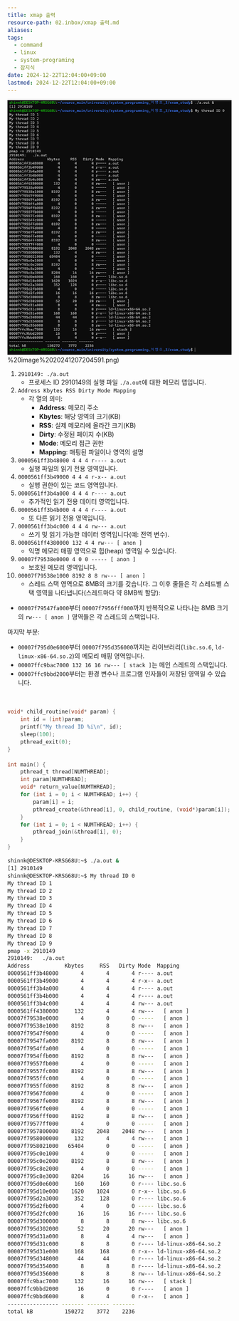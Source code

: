 ```yaml
---
title: xmap 출력
resource-path: 02.inbox/xmap 출력.md
aliases:
tags:
  - command
  - linux
  - system-programing
  - 잡지식
date: 2024-12-22T12:04:00+09:00
lastmod: 2024-12-22T12:04:00+09:00
---
```

![](../08.media/20241207204591.png)%20image%2020241207204591.png)
1. `2910149: ./a.out`
    - 프로세스 ID 2910149의 실행 파일 `./a.out`에 대한 메모리 맵입니다.
2. `Address Kbytes RSS Dirty Mode Mapping`
    - 각 열의 의미:
        - **Address**: 메모리 주소
        - **Kbytes**: 해당 영역의 크기(KB)
        - **RSS**: 실제 메모리에 올라간 크기(KB)
        - **Dirty**: 수정된 페이지 수(KB)
        - **Mode**: 메모리 접근 권한
        - **Mapping**: 매핑된 파일이나 영역의 설명
3. `0000561ff3b48000 4 4 4 r---- a.out`
    - 실행 파일의 읽기 전용 영역입니다.
4. `0000561ff3b49000 4 4 4 r-x-- a.out`
    - 실행 권한이 있는 코드 영역입니다.
5. `0000561ff3b4a000 4 4 4 r---- a.out`
    - 추가적인 읽기 전용 데이터 영역입니다.
6. `0000561ff3b4b000 4 4 4 r---- a.out`
    - 또 다른 읽기 전용 영역입니다.
7. `0000561ff3b4c000 4 4 4 rw--- a.out`
    - 쓰기 및 읽기 가능한 데이터 영역입니다(예: 전역 변수).
8. `0000561ff4380000 132 4 4 rw--- [ anon ]`
    - 익명 메모리 매핑 영역으로 힙(heap) 영역일 수 있습니다.
9. `00007f79538e0000 4 0 0 ----- [ anon ]`
    - 보호된 메모리 영역입니다.
10. `00007f79538e1000 8192 8 8 rw--- [ anon ]`
    - 스레드 스택 영역으로 8MB의 크기를 갖습니다.
그 이후 줄들은 각 스레드별 스택 영역을 나타냅니다(스레드마다 약 8MB씩 할당):
- `00007f79547fa000`부터 `00007f7956fff000`까지 반복적으로 나타나는 8MB 크기의 `rw--- [ anon ]` 영역들은 각 스레드의 스택입니다.

마지막 부분:

- `00007f795d0e6000`부터 `00007f795d356000`까지는 라이브러리(`libc.so.6`, `ld-linux-x86-64.so.2`)의 메모리 매핑 영역입니다.
- `00007ffc9bac7000 132 16 16 rw--- [ stack ]`는 메인 스레드의 스택입니다.
- `00007ffc9bbd2000`부터는 환경 변수나 프로그램 인자들이 저장된 영역일 수 있습니다.





```c


void* child_routine(void* param) {
    int id = (int)param;
    printf("My thread ID %i\n", id);
    sleep(100);
    pthread_exit(0);
}

int main() {
    pthread_t thread[NUMTHREAD];
    int param[NUMTHREAD];
    void* return_value[NUMTHREAD];
    for (int i = 0; i < NUMTHREAD; i++) {
        param[i] = i;
        pthread_create(&thread[i], 0, child_routine, (void*)param[i]);
    }
    for (int i = 0; i < NUMTHREAD; i++) {
        pthread_join(&thread[i], 0);
    }
}
```


```bash
shinnk@DESKTOP-KRSG68U:~$ ./a.out &
[1] 2910149
shinnk@DESKTOP-KRSG68U:~$ My thread ID 0
My thread ID 1
My thread ID 2
My thread ID 3
My thread ID 4
My thread ID 5
My thread ID 6
My thread ID 7
My thread ID 8
My thread ID 9
pmap -x 2910149
2910149:   ./a.out
Address           Kbytes     RSS   Dirty Mode  Mapping
0000561ff3b48000       4       4       4 r---- a.out
0000561ff3b49000       4       4       4 r-x-- a.out
0000561ff3b4a000       4       4       4 r---- a.out
0000561ff3b4b000       4       4       4 r---- a.out
0000561ff3b4c000       4       4       4 rw--- a.out
0000561ff4380000     132       4       4 rw---   [ anon ]
00007f79538e0000       4       0       0 -----   [ anon ]
00007f79538e1000    8192       8       8 rw---   [ anon ]
00007f79547f9000       4       0       0 -----   [ anon ]
00007f79547fa000    8192       8       8 rw---   [ anon ]
00007f7954ffa000       4       0       0 -----   [ anon ]
00007f7954ffb000    8192       8       8 rw---   [ anon ]
00007f79557fb000       4       0       0 -----   [ anon ]
00007f79557fc000    8192       8       8 rw---   [ anon ]
00007f7955ffc000       4       0       0 -----   [ anon ]
00007f7955ffd000    8192       8       8 rw---   [ anon ]
00007f79567fd000       4       0       0 -----   [ anon ]
00007f79567fe000    8192       8       8 rw---   [ anon ]
00007f7956ffe000       4       0       0 -----   [ anon ]
00007f7956fff000    8192       8       8 rw---   [ anon ]
00007f79577ff000       4       0       0 -----   [ anon ]
00007f7957800000    8192    2048    2048 rw---   [ anon ]
00007f7958000000     132       4       4 rw---   [ anon ]
00007f7958021000   65404       0       0 -----   [ anon ]
00007f795c0e1000       4       0       0 -----   [ anon ]
00007f795c0e2000    8192       8       8 rw---   [ anon ]
00007f795c8e2000       4       0       0 -----   [ anon ]
00007f795c8e3000    8204      16      16 rw---   [ anon ]
00007f795d0e6000     160     160       0 r---- libc.so.6
00007f795d10e000    1620    1024       0 r-x-- libc.so.6
00007f795d2a3000     352     128       0 r---- libc.so.6
00007f795d2fb000       4       0       0 ----- libc.so.6
00007f795d2fc000      16      16      16 r---- libc.so.6
00007f795d300000       8       8       8 rw--- libc.so.6
00007f795d302000      52      20      20 rw---   [ anon ]
00007f795d31a000       8       4       4 rw---   [ anon ]
00007f795d31c000       8       8       0 r---- ld-linux-x86-64.so.2
00007f795d31e000     168     168       0 r-x-- ld-linux-x86-64.so.2
00007f795d348000      44      44       0 r---- ld-linux-x86-64.so.2
00007f795d354000       8       8       8 r---- ld-linux-x86-64.so.2
00007f795d356000       8       8       8 rw--- ld-linux-x86-64.so.2
00007ffc9bac7000     132      16      16 rw---   [ stack ]
00007ffc9bbd2000      16       0       0 r----   [ anon ]
00007ffc9bbd6000       8       4       0 r-x--   [ anon ]
---------------- ------- ------- -------
total kB          150272    3772    2236
```